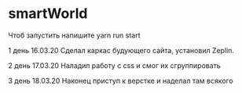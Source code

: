 # smartWorld

Чтоб запустить  напишите yarn run start

1 день 16.03.20
 Сделал каркас будующего сайта, установил  Zeplin.
 
2 день 17.03.20
 Наладил работу с css и смог их сгруппировать
 
3 день 18.03.20 
 Наконец приступ к верстке и наделал там всякого
